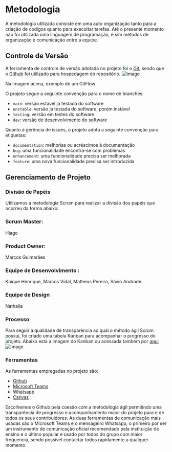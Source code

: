 
# Metodologia

A metodologia utilizada consiste em uma auto organização tanto para a criação de codigos quanto para execultar tarefas. Até o presente momento não foi utilizada uma linguagem de programação, e sim métodos de organização e comunicação entre a equipe.

## Controle de Versão

A ferramenta de controle de versão adotada no projeto foi o
[Git](https://git-scm.com/), sendo que o [Github](https://github.com)
foi utilizado para hospedagem do repositório.
![image](https://user-images.githubusercontent.com/41563209/164123872-9be3c85e-cb40-45e0-869f-4fd8f9ea894a.png)
<p>Na imagem acima, exemplo de um GitFlow</p>
O projeto segue a seguinte convenção para o nome de branches:

- `main`: versão estável já testada do software
- `unstable`: versão já testada do software, porém instável
- `testing`: versão em testes do software
- `dev`: versão de desenvolvimento do software

Quanto à gerência de issues, o projeto adota a seguinte convenção para
etiquetas:

- `documentation`: melhorias ou acréscimos à documentação
- `bug`: uma funcionalidade encontra-se com problemas
- `enhancement`: uma funcionalidade precisa ser melhorada
- `feature`: uma nova funcionalidade precisa ser introduzida


## Gerenciamento de Projeto

### Divisão de Papéis
Utilizamos a metodologia Scrum para realizar a divisão dos papéis que ocorreu da forma abaixo:



### Scrum Master:
Hiago

### Product Owner:
Marcos Guimarães

### Equipe de Desenvolvimento :
Kaique Henrique,
Marcos Vidal,
Matheus Pereira,
Sávio Andrade.

### Equipe de Design
Nathalia 


### Processo
Para seguir a qualidade de transparência ao qual o método ágil Scrum possui, foi criado uma tabela Kanban para acompanhar o progresso do projeto. Abaixo esta a imagem do Kanban ou acessada também por [aqui](https://github.com/ICEI-PUC-Minas-PMV-ADS/pmv-ads-2022-1-e1-proj-web-t3-encontre-seu-pet-2/projects/1?add_cards_query=is%3Aopen)
![image](https://user-images.githubusercontent.com/41563209/164126917-ae4d3a1f-1325-4d73-9d52-ca714f7671d3.png)


 

### Ferramentas

As ferramentas empregadas no projeto são:

- [Github](https://github.com/)
- [Microsoft Teams](https://teams.microsoft.com/)
- [Whatsapp](https://web.whatsapp.com/)
- [Canvas](https://www.canva.com/pt_pt/login/)

Escolhemos o Github pela coesão com a metodologia ágil permitindo uma transparência de progresso e acompanhamento maior do projeto para e de todos os seus contribuidores.
As duas ferramentas de comunicação mais usadas são o Microsoft Teams e o mensageiro Whatsapp, o primeiro por ser um instrumento de comunicação oficial recomendado pela instituição de ensino e o último popular e usado por todos do grupo com maior frequencia, sendo possível contactar todos rapidamente a qualquer momento.



